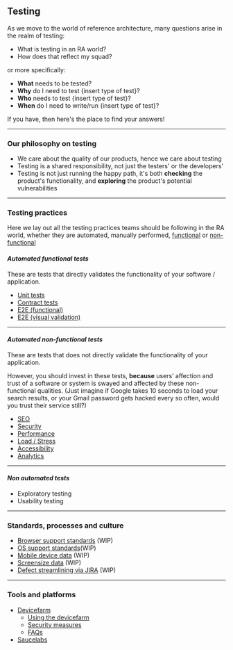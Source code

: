 ## Testing 

As we move to the world of reference architecture, many questions arise in the realm of testing:

- What is testing in an RA world?
- How does that reflect my squad?

or more specifically:

- __What__ needs to be tested?
- __Why__ do I need to test {insert type of test}?
- __Who__ needs to test {insert type of test}?
- __When__ do I need to write/run {insert type of test}?

If you have, then here's the place to find your answers!

---

### Our philosophy on testing

- We care about the quality of our products, hence we care about testing
- Testing is a shared responsibility, not just the testers' or the developers'
- Testing is not just running the happy path, it's both __checking__ the product's functionality, and __exploring__ the product's potential vulnerabilities

---
### Testing practices

Here we lay out all the testing practices teams should be following in the RA world, whether they are automated, manually performed, [functional][Functional testing] or [non-functional][Non-functional testing]

#### *Automated functional tests*
These are tests that directly validates the functionality of your software / application.
- [Unit tests][Unit tests]
- [Contract tests][Contract tests]
- [E2E (functional)][E2E functional]
- [E2E (visual validation)][E2E ui]

---

#### *Automated non-functional tests*
These are tests that does not directly validate the functionality of your application. 

However, you should invest in these tests, __because__ users’ affection and trust of a software or system is swayed and affected by these non-functional qualities. (Just imagine if Google takes 10 seconds to load your search results, or your Gmail password gets hacked every so often, would you trust their service still?)

- [SEO][SEO]
- [Security][Security]
- [Performance][Performance]
- [Load / Stress][Load]
- [Accessibility][Accessibility] 
- [Analytics][Analytics]

---
#### *Non automated tests*

- Exploratory testing
- Usability testing 

---

### Standards, processes and culture

- [Browser support standards](standards/browser.md) (WIP)
- [OS support standards](standards/os.md)(WIP)
- [Mobile device data](standards/mobiledevice.md) (WIP)
- [Screensize data](standards/screensize.md) (WIP)
- [Defect streamlining via JIRA](standards/defect.md) (WIP)

---

### Tools and platforms
- [Devicefarm][Devicefarm] 
  - [Using the devicefarm][Devicefarming]
  - [Security measures][Devicefarm_security]
  - [FAQs][Devicefarm_FAQ]
- [Saucelabs][Saucelabs]


[Unit tests]: functional/unit.md
[Contract tests]: functional/consumer_driven_contracts.md
[E2E functional]: functional/e2e.md
[E2E ui]:functional/visual-regression.md
[SEO]: nonfunctional/seo.md
[Security]: nonfunctional/security.md#
[Performance]: nonfunctional/performance.md
[Load]: nonfunctional/load.md
[Accessibility]: nonfunctional/accessibility.md
[Analytics]: nonfunctional/analytics.md

[Explore it deck]:https://docs.google.com/a/telus.com/presentation/d/1_i45rCsNOMyJSyHr-niBbPZgyauYYbXBW5WXr9TUTYw/edit?usp=drive_web
[Jest]: https://facebook.github.io/jest/
[Functional testing]: https://en.wikipedia.org/wiki/Functional_testing
[Non-functional testing]: https://en.wikipedia.org/wiki/Non-functional_testing

[Devicefarm]: tools_platforms/devicefarm.md
[Devicefarming]: tools_platforms/devicefarming.md
[Devicefarm_FAQ]: tools_platforms/devicefarmfaq.md
[Devicefarm_security]: tools_platforms/devicefarm_security.md

[Saucelabs]: tools_platforms/saucelabs.md